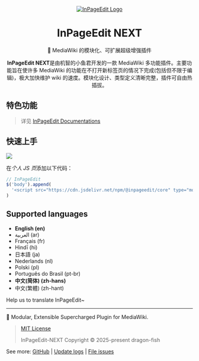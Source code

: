 <div align="center">

[![InPageEdit Logo](https://ipe.js.org/images/logo/InPageEdit.png)](https://ipe.js.org/images/logo/InPageEdit.png)

# InPageEdit NEXT

🚀 MediaWiki 的模块化、可扩展超级增强插件

**InPageEdit NEXT**是由机智的小鱼君开发的一款 MediaWiki 多功能插件。主要功能旨在使许多 MediaWiki 的功能在不打开新标签页的情况下完成(包括但不限于编辑)，极大加快维护 wiki 的速度。模块化设计、类型定义清晰完整，插件可自由热插拔。

</div>

## 特色功能

> 详见 [InPageEdit Documentations](https://ipe.js.org/)

## 快速上手

[![](https://data.jsdelivr.com/v1/package/npm/@inpageedit/core/badge)](https://www.jsdelivr.com/package/npm/@inpageedit/core)

在*个人 JS 页*添加以下代码：

```javascript
// InPageEdit
$('body').append(
  '<script src="https://cdn.jsdelivr.net/npm/@inpageedit/core" type="module"></script>'
)
```

## Supported languages

- **English (en)**
- العربية (ar)
- Français (fr)
- Hindī (hi)
- 日本語 (ja)
- Nederlands (nl)
- Polski (pl)
- Português do Brasil (pt-br)
- **中文(简体) (zh-hans)**
- 中文(繁體) (zh-hant)

Help us to translate InPageEdit~

<hr/>

🚀 Modular, Extensible Supercharged Plugin for MediaWiki.

> [MIT License](https://opensource.org/licenses/MIT)
>
> InPageEdit-NEXT Copyright © 2025-present dragon-fish

See more: [GitHub](https://github.com/inpageedit/inpageedit-next) | [Update logs](https://ipe.js.org/update/) | [File issues](https://github.com/inpageedit/inpageedit-next/issues)
